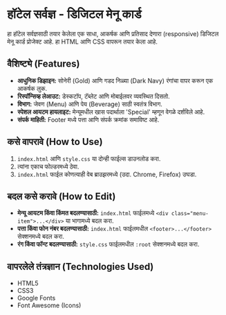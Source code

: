 # हॉटेल सर्वज्ञ - डिजिटल मेनू कार्ड

हा हॉटेल सर्वज्ञसाठी तयार केलेला एक साधा, आकर्षक आणि प्रतिसाद देणारा (responsive) डिजिटल मेनू कार्ड प्रोजेक्ट आहे. हा HTML आणि CSS वापरून तयार केला आहे.

## वैशिष्ट्ये (Features)

- **आधुनिक डिझाइन:** सोनेरी (Gold) आणि गडद निळ्या (Dark Navy) रंगांचा वापर करून एक आकर्षक लुक.
- **रिस्पॉन्सिव्ह लेआउट:** डेस्कटॉप, टॅब्लेट आणि मोबाईलवर व्यवस्थित दिसतो.
- **विभाग:** जेवण (Menu) आणि पेय (Beverage) साठी स्वतंत्र विभाग.
- **स्पेशल आयटम हायलाइट:** मेन्यूमधील खास पदार्थाला 'Special' म्हणून वेगळे दर्शविले आहे.
- **संपर्क माहिती:** Footer मध्ये पत्ता आणि संपर्क क्रमांक समाविष्ट आहे.

## कसे वापरावे (How to Use)

1.  `index.html` आणि `style.css` या दोन्ही फाईल्स डाउनलोड करा.
2.  त्यांना एकाच फोल्डरमध्ये ठेवा.
3.  `index.html` फाईल कोणत्याही वेब ब्राउझरमध्ये (उदा. Chrome, Firefox) उघडा.

## बदल कसे करावे (How to Edit)

-   **मेन्यू आयटम किंवा किंमत बदलण्यासाठी:** `index.html` फाईलमध्ये `<div class="menu-item">...</div>` या भागामध्ये बदल करा.
-   **पत्ता किंवा फोन नंबर बदलण्यासाठी:** `index.html` फाईलमधील `<footer>...</footer>` सेक्शनमध्ये बदल करा.
-   **रंग किंवा फॉन्ट बदलण्यासाठी:** `style.css` फाईलमधील `:root` सेक्शनमध्ये बदल करा.

## वापरलेले तंत्रज्ञान (Technologies Used)

-   HTML5
-   CSS3
-   Google Fonts
-   Font Awesome (Icons)
